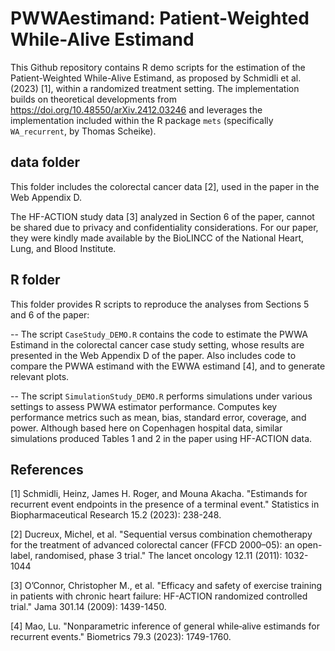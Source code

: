 # PWWAestimand: Patient-Weighted While-Alive Estimand

This Github repository contains R demo scripts for the estimation 
of the Patient-Weighted While-Alive Estimand, 
as proposed by Schmidli et al. (2023) [1], within a randomized treatment setting. 
The implementation builds on theoretical developments from https://doi.org/10.48550/arXiv.2412.03246
and leverages the implementation included within the R package `mets` 
(specifically `WA_recurrent`, by Thomas Scheike).

## data folder
This folder includes the colorectal cancer data [2], used in the paper
in the Web Appendix D.

The HF-ACTION study data [3] analyzed in Section 6 of the paper, 
cannot be shared due to privacy and confidentiality considerations.
For our paper, they were kindly made available 
by the BioLINCC of the National Heart, Lung, and Blood Institute.



## R folder
This folder provides R scripts to reproduce the analyses from Sections 5 and 6 of the paper:

-- The script `CaseStudy_DEMO.R` contains the code to estimate the PWWA Estimand
in the colorectal cancer case study setting, whose results are presented in the Web Appendix D of the paper.
Also includes code to compare the PWWA estimand with the EWWA estimand [4], and to generate relevant plots.

-- The script `SimulationStudy_DEMO.R` performs simulations under various settings to assess PWWA estimator performance.
Computes key performance metrics such as mean, bias, standard error, coverage, and power.
Although based here on Copenhagen hospital data, 
similar simulations produced Tables 1 and 2 in the paper using HF-ACTION data.


## References
[1] Schmidli, Heinz, James H. Roger, and Mouna Akacha. "Estimands for recurrent event endpoints in the presence of a terminal event." Statistics in Biopharmaceutical Research 15.2 (2023): 238-248.

[2] Ducreux, Michel, et al. "Sequential versus combination chemotherapy for the treatment of advanced colorectal cancer (FFCD 2000–05): an open-label, randomised, phase 3 trial." The lancet oncology 12.11 (2011): 1032-1044

[3] O’Connor, Christopher M., et al. "Efficacy and safety of exercise training in patients 
with chronic heart failure: HF-ACTION randomized controlled trial." Jama 301.14 (2009): 1439-1450.

[4] Mao, Lu. "Nonparametric inference of general while‐alive estimands for recurrent events." Biometrics 79.3 (2023): 1749-1760.

